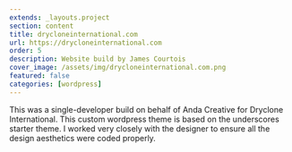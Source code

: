 ```yaml
---
extends: _layouts.project
section: content
title: drycloneinternational.com
url: https://drycloneinternational.com
order: 5
description: Website build by James Courtois
cover_image: /assets/img/drycloneinternational.com.png
featured: false
categories: [wordpress]
---
```


This was a single-developer build on behalf of Anda Creative for Dryclone International. This custom wordpress theme is based on the underscores starter theme. I worked very closely with the designer to ensure all the design aesthetics were coded properly.